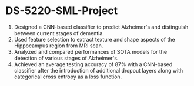 # DS-5220-SML-Project

1) Designed a CNN-based classifier to predict Alzheimer's and distinguish between current stages of dementia. <br>
2) Used feature selection to extract texture and shape aspects of the Hippocampus region from MRI scan. <br>
3) Analyzed and compared performances of SOTA models for the detection of various stages of Alzheimer's. <br>
4) Achieved an average testing accuracy of 87% with a CNN-based classifier after the introduction of additional dropout layers along with categorical cross entropy as a    loss function.
